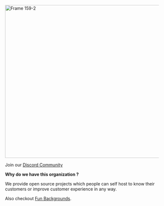 
<img width="1500" height="500" alt="Frame 159-2" src="https://github.com/user-attachments/assets/4562f0d8-f700-4d3d-9f16-28ca805abbf7" />

Join our [Discord Community](https://discord.gg/rDDqA83eGz)

**Why do we have this organization ?**

We provide open source projects which people can self host to know their customers or improve customer experience in any way.

Also checkout [Fun Backgrounds](https://fun.coldran.com/meeting-backgrounds).
